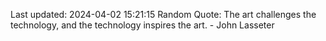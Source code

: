 Last updated: 2024-04-02 15:21:15
Random Quote: The art challenges the technology, and the technology inspires the art. - John Lasseter